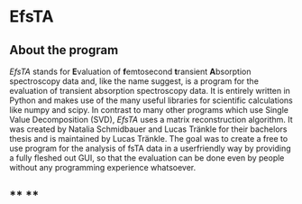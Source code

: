 # **EfsTA**
## **About the program**
*EfsTA* stands for **E**valuation of **f**emtosecond **t**ransient **A**bsorption spectroscopy data and, like the name suggest, is a program for the evaluation of transient absorption spectroscopy data. It is entirely written in Python and makes use of the many useful libraries for scientific calculations like numpy and scipy. In contrast to many other programs which use Single Value Decomposition (SVD), *EfsTA* uses a matrix reconstruction algorithm. It was created by Natalia Schmidbauer and Lucas Tränkle for their bachelors thesis and is maintained by Lucas Tränkle. The goal was to create a free to use program for the analysis of fsTA data in a userfriendly way by providing a fully fleshed out GUI, so that the evaluation can be done even by people without any programming experience whatsoever.
## ** **


